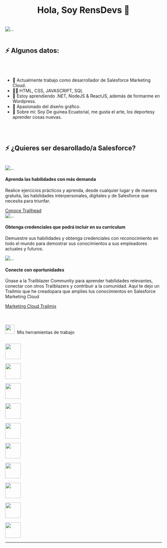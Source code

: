 <!doctype html>
<html lang="en">
  <head>
    <meta charset="utf-8">
    <meta name="viewport" content="width=device-width, initial-scale=1">
    <title>Bootstrap demo</title>
    <link href="https://cdn.jsdelivr.net/npm/bootstrap@5.3.3/dist/css/bootstrap.min.css" rel="stylesheet" integrity="sha384-QWTKZyjpPEjISv5WaRU9OFeRpok6YctnYmDr5pNlyT2bRjXh0JMhjY6hW+ALEwIH" crossorigin="anonymous">
  </head>
  <body>
    
<h1 align="center"> Hola, Soy RensDevs 👋</h1>

<br>

<img src="/Users/renato/Desktop/ME/BB5FEAA2-C6B8-448F-9F5B-7BE6C0BB9D70.JPEG" class="rounded mx-auto d-block" alt="...">    
<br>
<br>

<h2>⚡️ Algunos datos:</h2>
<br>
<br>
<ul>
<li>🔭 Actualmente trabajo como desarrollador de Salesforce Marketing Cloud.</li>
<li>👨‍💻 HTML, CSS, JAVASCRIPT, SQL</li>
<li>💬 Estoy aprendiendo .NET, NodeJS & ReactJS, además de formarme en Wordpress.</li>
<li> 🔎 Apasionado del diseño gráfico.</li>
<li>📙 Sobre mi: Soy De guinea Ecuatorial, me gusta el arte, los deportesy aprender cosas nuevas.</li>
</ul>

<br>
<br>
<h2>⚡️ ¿Quieres ser desarollado/a Salesforce?</h2>

<br>

  <div class="card-group">
    <div class="card">
      <img src="https://wikis.utexas.edu/download/attachments/199770654/2017-12%20-%20Facebook%20Banner%20v01-01.png?version=1&modificationDate=1534087556000&api=v2" class="card-img-top" alt="...">
      <div class="card-body">
        <h4 class="card-title">Aprenda las habilidades con más demanda</h4>
        <p class="card-text">Realice ejercicios prácticos y aprenda, desde cualquier lugar y de manera gratuita, las habilidades interpersonales, digitales y de Salesforce que necesita para triunfar.</p>
        <div class="card-body">
            <a href="https://trailhead.salesforce.com/es" class="btn btn-primary" role="button" data-bs-toggle="button"> Conoce Trailhead</a>
          </div>
      </div>
    </div>
    <div class="card">
      <img src="https://blog.varianceinfotech.com/wp-content/uploads/2018/07/salesforce-trailhead.jpg" class="card-img-top" alt="...">
      <div class="card-body">
        <h4 class="card-title">Obtenga credenciales que podrá incluir en su currículum</h4>
        <p class="card-text">Demuestre sus habilidades y obtenga credenciales con reconocimiento en todo el mundo para demostrar sus conocimientos a sus empleadores actuales y futuros.</p>
      </div>
    </div>
    <div class="card">
      <img src="https://softappzone.com/wp-content/uploads/2023/03/salesforce-marketing-cloud-la-plataforma-elegida-por-los-especialistas-en-marketing-modernos.png" class="card-img-top" alt="...">
      <div class="card-body">
        <h4 class="card-title">Conecte con oportunidades</h4>
        <p class="card-text">Únase a la Trailblazer Community para aprender habilidades relevantes, conectar con otros Trailblazers y contribuir a la comunidad. Aquí te dejo un Trailmix que he creadopara que amplies tus conocimientos en Salesforce Marketing Cloud</p>
        <div class="card-body">
            <a href="https://trailhead.salesforce.com/es-MX/users/renatombo30/trailmixes/marketing-cloud-trailmix" class="btn btn-primary" role="button" data-bs-toggle="button"> Marketing Cloud Trailmix</a>
          </div>
      </div>
    </div>
  </div>

  <br>
  <br>
  <br>
  <img src="https://media.giphy.com/media/iY8CRBdQXODJSCERIr/giphy.gif" width="30px">&nbsp; Mis herramientas de trabajo
<p align="left">

<code> <img height="50" src="https://www.vectorlogo.zone/logos/java/java-ar21.svg"> </code>
<code> <img height="50" src="https://www.vectorlogo.zone/logos/w3_html5/w3_html5-ar21.svg"> </code>
<code> <img height="50" src="https://www.vectorlogo.zone/logos/mysql/mysql-ar21.svg"> </code>
<code> <img height="50" src="https://www.vectorlogo.zone/logos/reactjs/reactjs-ar21.svg"> </code>
<code> <img height="50" src="https://www.vectorlogo.zone/logos/javascript/javascript-ar21.svg"> </code>
<code> <img height="50" src="https://upload.wikimedia.org/wikipedia/commons/9/93/Wordpress_Blue_logo.png"> </code>
<code> <img height="50" src="https://seeklogo.com/images/1/net-logo-681E247422-seeklogo.com.png"> </code>
<code> <img height="50" src="https://upload.wikimedia.org/wikipedia/commons/thumb/d/d9/Node.js_logo.svg/2560px-Node.js_logo.svg.png"> </code>
<code> <img height="50" src="https://upload.wikimedia.org/wikipedia/commons/thumb/f/f9/Salesforce.com_logo.svg/2560px-Salesforce.com_logo.svg.png"> </code>
<code> <img height="50" src="https://cdn.icon-icons.com/icons2/2415/PNG/512/bootstrap_plain_wordmark_logo_icon_146620.png"> </code>

<hr>
<p align="center">

  </body>
</html>

